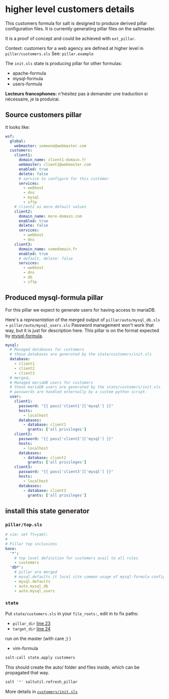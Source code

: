 # higher level customers details

This customers formula for salt is designed to produce derived pillar configuration files.
It is currently generating pillar files on the saltmaster. 

It is a proof of concept and could be achieved with `ext_pillar`.

Context: customers for a web agency are defined at higher level in `pillar/customers.sls`
See: `pillar.example`

The `init.sls` state is producing pillar for other formulas:

* apache-formula
* mysql-formula
* users-formula

**Lecteurs francophones:** n'hésitez pas à demander une traduction si nécessaire, je la produirai.

## Source customers pillar

It looks like:

~~~yaml
wsf:
  global:
    webmaster: someone@webmaster.com
  customers:
    client1:
      domain_name: client1-domain.fr
      webmaster: client1@webmaster.com
      enabled: true
      delete: false
      # service to configure for this customer
      services:
        - webhost
        - dns
        - mysql
        - sftp
    # client2 as more default values
    client2:
      domain_name: more-domain.com
      enabled: true
      delete: false
      services:
        - webhost
        - dns
    client3:
      domain_name: somedomain.fr
      enabled: true
      # default, delete: false
      services:
        - webhost
        - dns
        - db
        - sftp
~~~

## Produced mysql-formula pillar

For this pillar we expect to generate users for having access to mariaDB.

Here's a *representation* of the merged output of `pillar/auto/mysql_db.sls` + `pillar/auto/mysql_users.sls`
Password management won't work that way, but it is just for description here. This pillar
is on the format expected by [mysql-formula](https://github.com/saltstack-formulas/mysql-formula).


~~~yaml
mysql:
  # Managed databases for customers
  # those databases are generated by the state/customers/init.sls
  database:
    - client1
    - client2
    - client3
  # merged…
  # Managed mariaDB users for customers
  # those mariaDB users are generated by the state/customers/init.sls
  # passwords are handled externally by a custom python script.
  user:
    client1:
      password: "{{ pass['client1']['mysql'] }}"
      hosts:
        - localhost
      databases:
        - database: client1
          grants: ['all privileges']
    client2:
      password: "{{ pass['client2']['mysql'] }}"
      hosts:
        - localhost
      databases:
        - database: client2
          grants: ['all privileges']
    client3:
      password: "{{ pass['client3']['mysql'] }}"
      hosts:
        - localhost
      databases:
        - database: client3
          grants: ['all privileges']
~~~

## install this state generator

### `pillar/top.sls`

~~~yaml
# vim: set ft=yaml:
#
# Pillar top inclusions
base:
  '*':
    # top level definition for customers avail to all rules
    - customers
  'db*':
    # pillar are merged
    # mysql.defaults it local site common usage of mysql-formula config…
    - mysql.defaults
    - auto.mysql_db
    - auto.mysql_users
~~~

### `state`

Put `state/customers.sls` in your `file_roots:`, edit in to fix paths:

* `pillar_dir` [line 23](/use_case/state/customers/init.sls#L23)
* `target_dir` [line 24](/use_case/state/customers/init.sls#L24)

run on the master (with care ;) )
* vim-formula

~~~bash
salt-call state.apply customers
~~~

This should create the auto/ folder and files inside, which can be propagated that way.

~~~bash
salt '*' saltutil.refresh_pillar
~~~

More details in [`customers/init.sls`](/use_case/state/customers/init.sls#L8)
